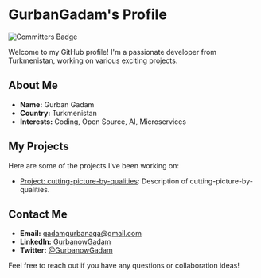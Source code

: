 # GurbanGadam's Profile

![Committers Badge](https://user-badge.committers.top/turkmenistan_private/GurbanowGadam.svg)

Welcome to my GitHub profile! I'm a passionate developer from Turkmenistan, working on various exciting projects.

## About Me

- **Name:** Gurban Gadam
- **Country:** Turkmenistan
- **Interests:** Coding, Open Source, AI, Microservices

## My Projects

Here are some of the projects I've been working on:

- [Project: cutting-picture-by-qualities](https://github.com/GurbanowGadam/cutting-picture-by-qualities): Description of cutting-picture-by-qualities.


## Contact Me

- **Email:** gadamgurbanaga@gmail.com
- **LinkedIn:** [GurbanowGadam](https://www.linkedin.com/in/gurbanowgadam/)
- **Twitter:** [@GurbanowGadam](https://twitter.com/GurbanowGadam)

Feel free to reach out if you have any questions or collaboration ideas!
